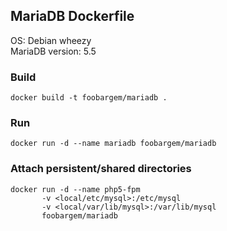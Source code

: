 ## MariaDB Dockerfile

OS: Debian wheezy<br />
MariaDB version: 5.5

### Build

    docker build -t foobargem/mariadb .

### Run
    
    docker run -d --name mariadb foobargem/mariadb

### Attach persistent/shared directories

    docker run -d --name php5-fpm
           -v <local/etc/mysql>:/etc/mysql
           -v <local/var/lib/mysql>:/var/lib/mysql
           foobargem/mariadb


